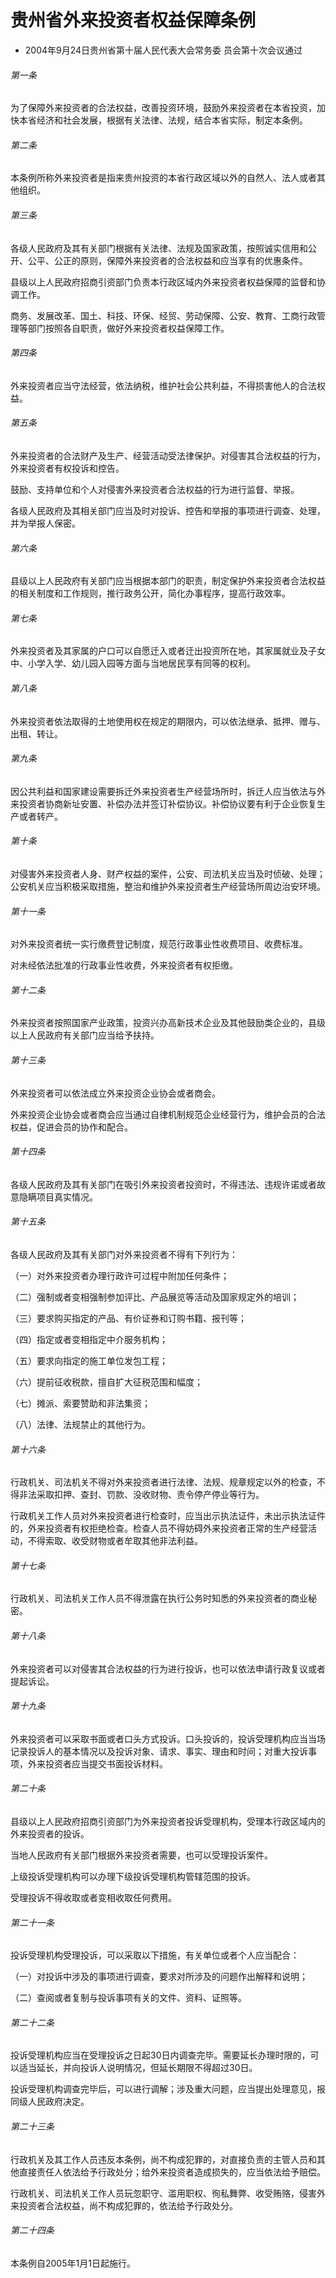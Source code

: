 # 贵州省外来投资者权益保障条例

- 2004年9月24日贵州省第十届人民代表大会常务委
  员会第十次会议通过

<!-- INFO END -->

###### 第一条

为了保障外来投资者的合法权益，改善投资环境，鼓励外来投资者在本省投资，加快本省经济和社会发展，根据有关法律、法规，结合本省实际，制定本条例。

###### 第二条

本条例所称外来投资者是指来贵州投资的本省行政区域以外的自然人、法人或者其他组织。

###### 第三条

各级人民政府及其有关部门根据有关法律、法规及国家政策，按照诚实信用和公开、公平、公正的原则，保障外来投资者的合法权益和应当享有的优惠条件。

县级以上人民政府招商引资部门负责本行政区域内外来投资者权益保障的监督和协调工作。

商务、发展改革、国土、科技、环保、经贸、劳动保障、公安、教育、工商行政管理等部门按照各自职责，做好外来投资者权益保障工作。

###### 第四条

外来投资者应当守法经营，依法纳税，维护社会公共利益，不得损害他人的合法权益。

###### 第五条

外来投资者的合法财产及生产、经营活动受法律保护。对侵害其合法权益的行为，外来投资者有权投诉和控告。

鼓励、支持单位和个人对侵害外来投资者合法权益的行为进行监督、举报。

各级人民政府及其相关部门应当及时对投诉、控告和举报的事项进行调查、处理，并为举报人保密。

###### 第六条

县级以上人民政府有关部门应当根据本部门的职责，制定保护外来投资者合法权益的相关制度和工作规则，推行政务公开，简化办事程序，提高行政效率。

###### 第七条

外来投资者及其家属的户口可以自愿迁入或者迁出投资所在地，其家属就业及子女中、小学入学、幼儿园入园等方面与当地居民享有同等的权利。

###### 第八条

外来投资者依法取得的土地使用权在规定的期限内，可以依法继承、抵押、赠与、出租、转让。

###### 第九条

因公共利益和国家建设需要拆迁外来投资者生产经营场所时，拆迁人应当依法与外来投资者协商新址安置、补偿办法并签订补偿协议。补偿协议要有利于企业恢复生产或者转产。

###### 第十条

对侵害外来投资者人身、财产权益的案件，公安、司法机关应当及时侦破、处理；公安机关应当积极采取措施，整治和维护外来投资者生产经营场所周边治安环境。

###### 第十一条

对外来投资者统一实行缴费登记制度，规范行政事业性收费项目、收费标准。

对未经依法批准的行政事业性收费，外来投资者有权拒缴。

###### 第十二条

外来投资者按照国家产业政策，投资兴办高新技术企业及其他鼓励类企业的，县级以上人民政府有关部门应当给予扶持。

###### 第十三条

外来投资者可以依法成立外来投资企业协会或者商会。

外来投资企业协会或者商会应当通过自律机制规范企业经营行为，维护会员的合法权益，促进会员的协作和配合。

###### 第十四条

各级人民政府及其有关部门在吸引外来投资者投资时，不得违法、违规许诺或者故意隐瞒项目真实情况。

###### 第十五条

各级人民政府及其有关部门对外来投资者不得有下列行为：

（一）对外来投资者办理行政许可过程中附加任何条件；

（二）强制或者变相强制参加评比、产品展览等活动及国家规定外的培训；

（三）要求购买指定的产品、有价证券和订购书籍、报刊等；

（四）指定或者变相指定中介服务机构；

（五）要求向指定的施工单位发包工程；

（六）提前征收税款，擅自扩大征税范围和幅度；

（七）摊派、索要赞助和非法集资；

（八）法律、法规禁止的其他行为。

###### 第十六条

行政机关、司法机关不得对外来投资者进行法律、法规、规章规定以外的检查，不得非法采取扣押、查封、罚款、没收财物、责令停产停业等行为。

行政机关工作人员对外来投资者进行检查时，应当出示执法证件，未出示执法证件的，外来投资者有权拒绝检查。检查人员不得妨碍外来投资者正常的生产经营活动，不得索取、收受财物或者牟取其他非法利益。

###### 第十七条

行政机关、司法机关工作人员不得泄露在执行公务时知悉的外来投资者的商业秘密。

###### 第十八条

外来投资者可以对侵害其合法权益的行为进行投诉，也可以依法申请行政复议或者提起诉讼。

###### 第十九条

外来投资者可以采取书面或者口头方式投诉。口头投诉的，投诉受理机构应当当场记录投诉人的基本情况以及投诉对象、请求、事实、理由和时间；对重大投诉事项，外来投资者应当提交书面投诉材料。

###### 第二十条

县级以上人民政府招商引资部门为外来投资者投诉受理机构，受理本行政区域内的外来投资者的投诉。

当地人民政府有关部门根据外来投资者需要，也可以受理投诉案件。

上级投诉受理机构可以办理下级投诉受理机构管辖范围的投诉。

受理投诉不得收取或者变相收取任何费用。

###### 第二十一条

投诉受理机构受理投诉，可以采取以下措施，有关单位或者个人应当配合：

（一）对投诉中涉及的事项进行调查，要求对所涉及的问题作出解释和说明；

（二）查阅或者复制与投诉事项有关的文件、资料、证照等。

###### 第二十二条

投诉受理机构应当在受理投诉之日起30日内调查完毕。需要延长办理时限的，可以适当延长，并向投诉人说明情况，但延长期限不得超过30日。

投诉受理机构调查完毕后，可以进行调解；涉及重大问题，应当提出处理意见，报同级人民政府决定。

###### 第二十三条

行政机关及其工作人员违反本条例，尚不构成犯罪的，对直接负责的主管人员和其他直接责任人依法给予行政处分；给外来投资者造成损失的，应当依法给予赔偿。

行政机关、司法机关工作人员玩忽职守、滥用职权、徇私舞弊、收受贿赂，侵害外来投资者合法权益，尚不构成犯罪的，依法给予行政处分。

###### 第二十四条

本条例自2005年1月1日起施行。

